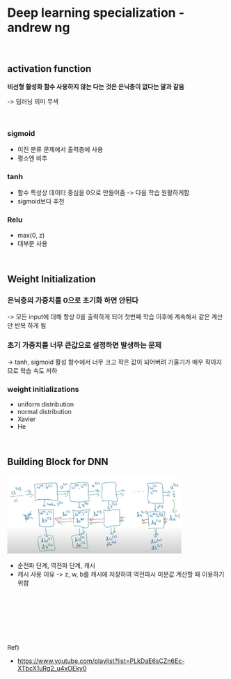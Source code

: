 # Deep learning specialization - andrew ng

<br>

## activation function

**비선형 활성화 함수 사용하지 않는 다는 것은 은닉층이 없다는 말과 같음**

-> 딥러닝 의미 무색

<br>

### sigmoid
- 이진 분류 문제에서 출력층에 사용
- 평소엔 비추

### tanh
- 함수 특성상 데이터 중심을 0으로 만들어줌
-> 다음 학습 원활하게함
- sigmoid보다 추천

### Relu
- max(0, z)
- 대부분 사용

<br>

## Weight Initialization

### 은닉층의 가중치를 0으로 초기화 하면 안된다

-> 모든 input에 대해 항상 0을 출력하게 되어 첫번째 학습 이후에 계속해서 같은 계산만 반복 하게 됨

### 초기 가중치를 너무 큰값으로 설정하면 발생하는 문제

-> tanh, sigmoid 활성 함수에서 너무 크고 작은 값이 되어버려 기울기가 매우 작아지므로 학습 속도 저하

### weight initializations
- uniform distribution
- normal distribution
- Xavier 
- He

<br>

## Building Block for DNN

<img src="./image/for_back.png" width = "400">

- 순전파 단계, 역전파 단계, 캐시
- 캐시 사용 이유
-> z, w, b를 캐시에 저장하여 역전파시 미분값 계산할 때 이용하기 위함





<br><br>
<br><br>
<br><br>

Ref)

- https://www.youtube.com/playlist?list=PLkDaE6sCZn6Ec-XTbcX1uRg2_u4xOEky0